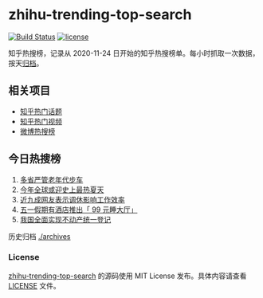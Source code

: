 # zhihu-trending-top-search

[![Build Status](https://github.com/justjavac/zhihu-trending-top-search/workflows/ci/badge.svg?branch=main)](https://github.com/justjavac/zhihu-trending-top-search/actions)
[![license](https://img.shields.io/github/license/justjavac/zhihu-trending-top-search)](https://github.com/justjavac/zhihu-trending-top-search/blob/main/LICENSE)

知乎热搜榜，记录从 2020-11-24 日开始的知乎热搜榜单。每小时抓取一次数据，按天[归档](./archives)。

## 相关项目

- [知乎热门话题](https://github.com/justjavac/zhihu-trending-hot-questions)
- [知乎热门视频](https://github.com/justjavac/zhihu-trending-hot-video)
- [微博热搜榜](https://github.com/justjavac/weibo-trending-hot-search)

## 今日热搜榜

<!-- BEGIN -->
<!-- 最后更新时间 Wed Apr 26 2023 03:05:39 GMT+0800 (China Standard Time) -->

1. [多省严管老年代步车](https://www.zhihu.com/search?q=%E5%A4%9A%E7%9C%81%E4%B8%A5%E7%AE%A1%E8%80%81%E5%B9%B4%E4%BB%A3%E6%AD%A5%E8%BD%A6)
1. [今年全球或迎史上最热夏天](https://www.zhihu.com/search?q=%E4%BB%8A%E5%B9%B4%E5%85%A8%E7%90%83%E6%88%96%E8%BF%8E%E5%8F%B2%E4%B8%8A%E6%9C%80%E7%83%AD%E5%A4%8F%E5%A4%A9)
1. [近九成网友表示调休影响工作效率](https://www.zhihu.com/search?q=%E8%BF%91%E4%B9%9D%E6%88%90%E7%BD%91%E5%8F%8B%E8%A1%A8%E7%A4%BA%E8%B0%83%E4%BC%91%E5%BD%B1%E5%93%8D%E5%B7%A5%E4%BD%9C%E6%95%88%E7%8E%87)
1. [五一假期有酒店推出「 99 元睡大厅」](https://www.zhihu.com/search?q=%E4%BA%94%E4%B8%80%E5%81%87%E6%9C%9F%E6%9C%89%E9%85%92%E5%BA%97%E6%8E%A8%E5%87%BA%E3%80%8C%2099%20%E5%85%83%E7%9D%A1%E5%A4%A7%E5%8E%85%E3%80%8D)
1. [我国全面实现不动产统一登记](https://www.zhihu.com/search?q=%E6%88%91%E5%9B%BD%E5%85%A8%E9%9D%A2%E5%AE%9E%E7%8E%B0%E4%B8%8D%E5%8A%A8%E4%BA%A7%E7%BB%9F%E4%B8%80%E7%99%BB%E8%AE%B0)

<!-- END -->

历史归档 [./archives](./archives)

### License

[zhihu-trending-top-search](https://github.com/justjavac/zhihu-trending-top-search) 的源码使用 MIT License
发布。具体内容请查看 [LICENSE](./LICENSE) 文件。
